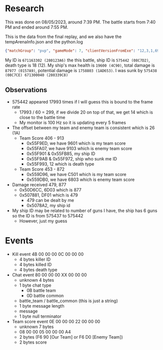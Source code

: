 # Research
This was done on 08/05/2023, around 7:39 PM. The battle starts from 7:40 PM and ended around 7:55 PM.

This is the data from the final replay, and we also have the tempArenaInfo.json and the python.log
```json
{"matchGroup": "pvp", "gameMode": 7, "clientVersionFromExe": "12,3,1,6965290", "scenarioUiCategoryId": 0, "eventType": "", "mapDisplayName": "01_solomon_islands", "mapId": 1, "clientVersionFromXml": "12,3,1,6965290", "weatherParams": {"0": ["PCOW003_Cloudy"], "1": ["PCOW005_Evening"], "2": ["PCOW005_Evening", "PCOW002_Storm"]}, "disabledShipClasses": [], "playersPerTeam": 12, "duration": 1200, "name": "12x12", "scenario": "Domination_3point", "playerID": 0, "vehicles": [{"shipId": 4290689008, "relation": 2, "id": 671300040, "name": "crazy_wanna"}, {"shipId": 4290689008, "relation": 1, "id": 671203957, "name": "Samuel_Lau_SL"}, {"shipId": 4186879312, "relation": 0, "id": 671163302, "name": "HenryQuan"}, {"shipId": 4186879440, "relation": 2, "id": 537194997, "name": "aaakkkiii"}, {"shipId": 4186847184, "relation": 1, "id": 268378400, "name": ":Tirpitz:"}, {"shipId": 4186879312, "relation": 1, "id": 268378401, "name": ":Radford:"}, {"shipId": 4186912208, "relation": 1, "id": 268378402, "name": ":Tributs:"}, {"shipId": 4082055120, "relation": 1, "id": 268378403, "name": ":Jellicoe:"}, {"shipId": 4186846416, "relation": 1, "id": 268378404, "name": ":Cunningham:"}, {"shipId": 4293867216, "relation": 1, "id": 268378405, "name": ":Spee:"}, {"shipId": 4279154384, "relation": 1, "id": 268378406, "name": ":Popov:"}, {"shipId": 4186879760, "relation": 1, "id": 268378407, "name": ":Beatty:"}, {"shipId": 4186846672, "relation": 1, "id": 268378408, "name": ":Zavoyko:"}, {"shipId": 4266538992, "relation": 2, "id": 268378409, "name": ":Fletcher:"}, {"shipId": 4186847056, "relation": 2, "id": 268378410, "name": ":Tegetthoff:"}, {"shipId": 4186879760, "relation": 2, "id": 268378411, "name": ":Souchon:"}, {"shipId": 4082054960, "relation": 2, "id": 268378412, "name": ":Buckmaster:"}, {"shipId": 4082054960, "relation": 2, "id": 268378413, "name": ":Warrender:"}, {"shipId": 4186846512, "relation": 2, "id": 268378414, "name": ":Goltz:"}, {"shipId": 4186912208, "relation": 2, "id": 268378415, "name": ":Spruance:"}, {"shipId": 4186879728, "relation": 2, "id": 268378416, "name": ":Schofield:"}, {"shipId": 4186879728, "relation": 2, "id": 268378417, "name": ":Pakenham:"}, {"shipId": 4269684432, "relation": 2, "id": 268378418, "name": ":Lee:"}, {"shipId": 4266538992, "relation": 1, "id": 268378399, "name": ":Ghormley:"}], "gameType": "RandomBattle", "dateTime": "08.05.2023 19:39:32", "mapName": "spaces/01_solomon_islands", "playerName": "HenryQuan", "scenarioConfigId": 14, "teamsCount": 2, "playerVehicle": "PVSC103-Vicente-Guerrero", "battleDuration": 1200, "mapBorder": null}
```
My ID is `671163302 (280123A6)` the this battle, ship ID is `575442 (08C7D2)`, death type is 18 (12). My ship's max health is `19600 (4C90)`, total damage is `87977 (0157A9)`, potential damage is `1758803 (1AD653)`. I was sunk by `575438 (08C7CE) 671300040 (280339C8)`

## Observations
- 575442 appeared 17993 times if I will guess this is bound to the frame rate
    - 17993 / 60 = 299, if we divide 20 on top of that, we get 14 which is close to the battle time
    - My monitor is 100 Hz so it is updating every 5 frames
- The offset between my team and enemy team is consistent which is 26 (1A)
    - Team Score 406 - 913
        - 0x55F9ED, we have 9601 which is my team score
        - 0x55FA07, we have 9103 which is enemy team score
        - 0x55F901 & 0x55FB85, my ship ID
        - 0x55F9AB & 0x55F972, ship who sunk me ID
        - 0x55F993, 12 which is death type
    - Team Score 453 - 872
        - 0x559D96, we have C501 which is my team score
        - 0x559DB0, we have 6803 which is enemy team score
- Damage received 479, 877
    - 0x50D6CC, 6D03 which is 877
    - 0x507881, DF01 which is 479
        - 479 can be dealt by me
        - 0x5078A2, my ship id
- My ship ID may be related to number of guns I have, the ship has 6 guns so the ID is from 575437 to 575442
    - However, just my guess

# Events
- Kill event 4B 00 00 00 0C 00 00 00
    - 4 bytes killer ID
    - 4 bytes killed ID
    - 4 bytes death type
- Chat event 80 00 00 00 XX 00 00 00
    - unknown 4 bytes
    - 1 byte chat type
        - 0B battle team
        - 0D battle common
    - battle_team / battle_common (this is just a string)
    - 1 byte message length
    - message
    - 1 byte null terminator
- Team score event 0E 00 00 00 22 00 00 00
    - unknown 7 bytes
    - 08 00 00 05 00 00 00 A4
    - 2 bytes (F6 90 [Our Team] or F6 D0 [Enemy Team])
    - 2 bytes score
